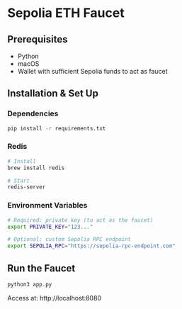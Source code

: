 # Sepolia ETH Faucet

## Prerequisites

- Python
- macOS
- Wallet with sufficient Sepolia funds to act as faucet

## Installation & Set Up

### Dependencies

```bash
pip install -r requirements.txt
```

### Redis

```bash
# Install
brew install redis

# Start
redis-server
```

### Environment Variables

```bash
# Required: private key (to act as the faucet)
export PRIVATE_KEY="123..."

# Optional: custom Sepolia RPC endpoint
export SEPOLIA_RPC="https://sepolia-rpc-endpoint.com"
```

## Run the Faucet

```bash
python3 app.py
```

Access at: http://localhost:8080
